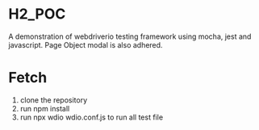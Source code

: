 # H2_POC

A demonstration of webdriverio testing framework using mocha, jest and javascript. Page Object modal is also adhered.

# Fetch

1. clone the repository
2. run npm install
3. run npx wdio wdio.conf.js to run all test file
